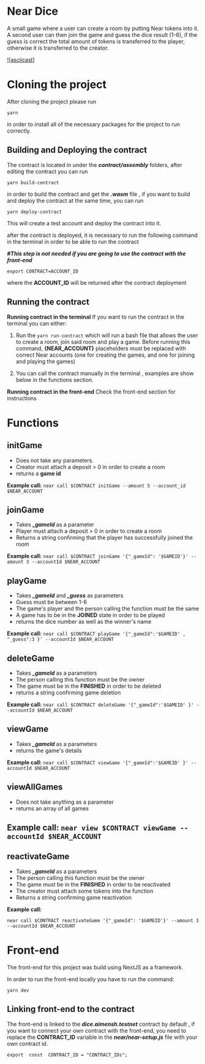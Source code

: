 
# Near Dice

A small game where a user can create a room by putting Near tokens into it. A second user can then join the game and guess the dice result (1-6), if the guess is correct the total amount of tokens is transferred to the player, otherwise it is transferred to the creator.



[![asciicast]](https://www.loom.com/share/c59147126c5a4b9aa8956bae77739c2f)



# Cloning the project
After cloning the project please run 

    yarn
in order to install all of the necessary packages for the project to run correctly.

## Building and Deploying the contract
The contract is located in under the ***contract/assembly*** folders, after editing the contract you can run

    yarn build-contract
in order to build the contract and get the ***.wasm*** file , if you want to build and deploy the contract at the same time, you can run 

    yarn deploy-contract
This will create a test account and deploy the contract into it.

after the contract is deployed, it is necessary to run the following command in the terminal in order to be able to run the contract

***#This step is not needed if you are going to use the contract with the front-end***

    export CONTRACT=ACCOUNT_ID
where the **ACCOUNT_ID** will be returned after the contract deployment

## Running the contract

**Running contract in the terminal**
If you want to run the contract in the terminal you can either:

 1. Run the `yarn run-contract` which will run a bash file that allows the user to create a room, join said room and play a game.
 Before running this command, **{NEAR_ACCOUNT}** placeholders must be replaced with correct Near accounts (one for creating the games, and one for joining and playing the games)
 
 2. You can call the contract manually in the terminal , examples are show below in the functions section.
 
**Running contract in the front-end**
Check the front-end section for instructions

# Functions
## initGame 

 - Does not take any parameters.
 - Creator must attach a deposit > 0 in order to create a room
 - returns a **game id**

**Example call:**
`near call $CONTRACT initGame --amount 5 --account_id $NEAR_ACCOUNT`


## joinGame

 - Takes ***_gameId*** as a parameter
 - Player must attach a deposit > 0 in order to create a room
 - Returns a string confirming that the player has successfully joined the room

**Example call:**
`near call $CONTRACT joinGame '{"_gameId": '$GAMEID'}' --amount 3 --accountId $NEAR_ACCOUNT`

## playGame 

 - Takes ***_gameId*** and ***_guess*** as parameters
 - Guess must be between 1-6
 - The game's player and the person calling the function must be the same
 - A game has to be in the **JOINED** state in order to be played
 - returns the dice number as well as the winner's name
 
**Example call:**
`near call $CONTRACT playGame '{"_gameId":'$GAMEID' , "_guess":3 }' --accountId $NEAR_ACCOUNT`

## deleteGame 

 - Takes ***_gameId*** as  a parameters
 - The person calling this function must be the owner 
 - The game must be in the **FINISHED** in order to be deleted
 - returns a string confirming game deletion

 **Example call:**
`near call $CONTRACT deleteGame '{"_gameId":'$GAMEID' }' --accountId $NEAR_ACCOUNT`
 
## viewGame 
 - Takes ***_gameId*** as  a parameters
 - returns the game's details
 
 **Example call:**
`near call $CONTRACT viewGame '{"_gameId":'$GAMEID' }' --accountId $NEAR_ACCOUNT`
 
## viewAllGames 
 - Does not take anything as a parameter
 - returns an array of all games

**Example call:** 
`near view $CONTRACT viewGame --accountId $NEAR_ACCOUNT`
 - 
## reactivateGame 
 - Takes ***_gameId*** as  a parameters
 - The person calling this function must be the owner 
 - The game must be in the **FINISHED** in order to be reactivated
 - The creator must attach some tokens into the function
 - Returns a string confirming game reactivation

**Example call:**

`near call $CONTRACT reactivateGame '{"_gameId": '$GAMEID'}' --amount 3 --accountId $NEAR_ACCOUNT`


# Front-end
The front-end for this project was build using NextJS as a framework.

In order to run the front-end locally you have to run the command:

    yarn dev

 

## Linking front-end to the contract
The front-end is linked to the 	***dice.aimensh.testnet*** contract by default ,  if you want to connect your own contract with the front-end, you need to replace the **CONTRACT_ID** variable in the ***near/near-setup.js*** file with your own contract id.

    export  const  CONTRACT_ID = "CONTRACT_IDs";

